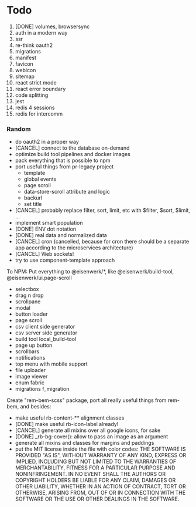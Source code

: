 # Todo

1) [DONE] volumes, browsersync
2) auth in a modern way
3) ssr
4) re-think oauth2
5) migrations
6) manifest
7) favicon
8) webicon
9) sitemap
10) react strict mode
11) react error boundary
12) code splitting
13) jest
14) redis 4 sessions
15) redis for intercomm

### Random
* do oauth2 in a proper way
* [CANCEL] connect to the database on-demand
* optimize build tool pipelines and docker images
* pack everything that is possible to npm
* port useful things from pr-legacy project
    * template
    * global events
    * page scroll
    * data-store-scroll attribute and logic
    * backurl
    * set title
* [CANCEL] probably replace filter, sort, limit, etc with $filter, $sort, $limit, ...
* implement smart population
* [DONE] ENV dot notation
* [DONE] real data and normalized data
* [CANCEL] cron (cancelled, because for cron there should be a separate app according to the microservices architecture)
* [CANCEL] Web sockets!
* try to use component-template approach

To NPM:
Put everything to @eisenwerk/*, like @eisenwerk/build-tool, @eisenwerk/ui.page-scroll

* selectbox
* drag n drop
* scrollpane
* modal
* button loader
* page scroll
* csv client side generator
* csv server side generator
* build tool
    local_build-tool
* page up button
* scrollbars
* notifications
* top menu with mobile support
* file uploader
* image viewer
* enum fabric
* migrations
    f_migration

Create "rem-bem-scss" package, port all really useful things from rem-bem, and besides:
* make useful rb-content-** alignment classes
* [DONE] make useful rb-icon-label already!
* [CANCEL] generate all mixins over all google icons, for sake
* [DONE] _rb-bg-cover(): allow to pass an image as an argument
* generate all mixins and classes for margins and paddings
* put the MIT license inside the file with color codes:
THE SOFTWARE IS PROVIDED "AS IS", WITHOUT WARRANTY OF ANY KIND, EXPRESS OR IMPLIED, INCLUDING BUT NOT LIMITED TO THE WARRANTIES OF MERCHANTABILITY, FITNESS FOR A PARTICULAR PURPOSE AND NONINFRINGEMENT. IN NO EVENT SHALL THE AUTHORS OR COPYRIGHT HOLDERS BE LIABLE FOR ANY CLAIM, DAMAGES OR OTHER LIABILITY, WHETHER IN AN ACTION OF CONTRACT, TORT OR OTHERWISE, ARISING FROM, OUT OF OR IN CONNECTION WITH THE SOFTWARE OR THE USE OR OTHER DEALINGS IN THE SOFTWARE.
